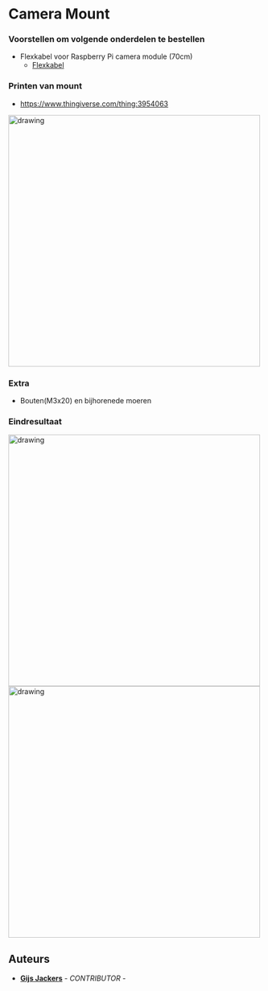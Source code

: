 # Camera Mount
### Voorstellen om volgende onderdelen te bestellen 
- Flexkabel voor Raspberry Pi camera module (70cm)
  - [Flexkabel](https://www.123-3d.nl/123-3D-Flexkabel-voor-Raspberry-Pi-camera-module-30cm-i4921-t16066.html?mkwid=s5mgUOKCB_dc%7Cpcrid%7C476319766793%7Cpkw%7C%7Cpmt%7C%7Cslid%7C%7Cprid%7CPF_DAR00181_8719345204906_&pgrid=111157369374&ptaid=pla-935152147111&gclid=Cj0KCQjwkOqZBhDNARIsAACsbfKxUos0KoWACcFoS7XoX-gv93Lz1CuuB6lE3EOy1UwyaeilbmkqXA0aAkT_EALw_wcB)
  
### Printen van mount
- https://www.thingiverse.com/thing:3954063
<img src="https://user-images.githubusercontent.com/56915241/193529464-6120e546-3a5d-4924-90fd-fe8a38ac0ac7.png" alt="drawing" width="500"/>

### Extra
- Bouten(M3x20) en bijhorenede moeren 

### Eindresultaat 
<img src="https://user-images.githubusercontent.com/56915241/197502365-309b5b18-9173-4604-b28f-90610bf3fad2.jpg" alt="drawing" width="500"/>
<img src="https://user-images.githubusercontent.com/56915241/197501786-761545c4-0127-405e-a188-f4e187e738ae.png" alt="drawing" width="500"/>

## Auteurs
- [**Gijs Jackers**](https://github.com/GijsJackersPXL) - _CONTRIBUTOR_ - 


